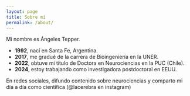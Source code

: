 ```yaml
---
layout: page
title: Sobre mí
permalink: /about/
---
```


Mi nombre es Ángeles Tepper. 
- **1992**, nací en Santa Fe, Argentina. 
- **2017**, me gradué de la carrera de Bioingeniería en la UNER.
- **2022**, obtuve mi título de Doctora en Neurociencias en la PUC (Chile).
- **2024**, estoy trabajando como investigadora postdoctoral en EEUU. 

En redes sociales, difundo contenido sobre neurociencias y comparto mi día a día como científica (@lacerebra en instagram)
